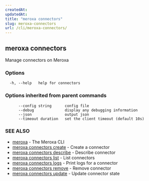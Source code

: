 ```yaml
---
createdAt: 
updatedAt: 
title: "meroxa connectors"
slug: meroxa-connectors
url: /cli/meroxa-connectors/
---
```

## meroxa connectors

Manage connectors on Meroxa

### Options

```
  -h, --help   help for connectors
```

### Options inherited from parent commands

```
      --config string      config file
      --debug              display any debugging information
      --json               output json
      --timeout duration   set the client timeout (default 10s)
```

### SEE ALSO

* [meroxa](/cli/meroxa/)	 - The Meroxa CLI
* [meroxa connectors create](/cli/meroxa-connectors-create/)	 - Create a connector
* [meroxa connectors describe](/cli/meroxa-connectors-describe/)	 - Describe connector
* [meroxa connectors list](/cli/meroxa-connectors-list/)	 - List connectors
* [meroxa connectors logs](/cli/meroxa-connectors-logs/)	 - Print logs for a connector
* [meroxa connectors remove](/cli/meroxa-connectors-remove/)	 - Remove connector
* [meroxa connectors update](/cli/meroxa-connectors-update/)	 - Update connector state

